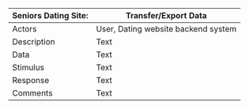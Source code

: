 | Seniors Dating Site:      | Transfer/Export Data |
| ----------- | ----------- |
| Actors | User, Dating website backend system |
| Description | Text        |
| Data | Text        |
| Stimulus | Text        |
| Response | Text        |
| Comments | Text        |

